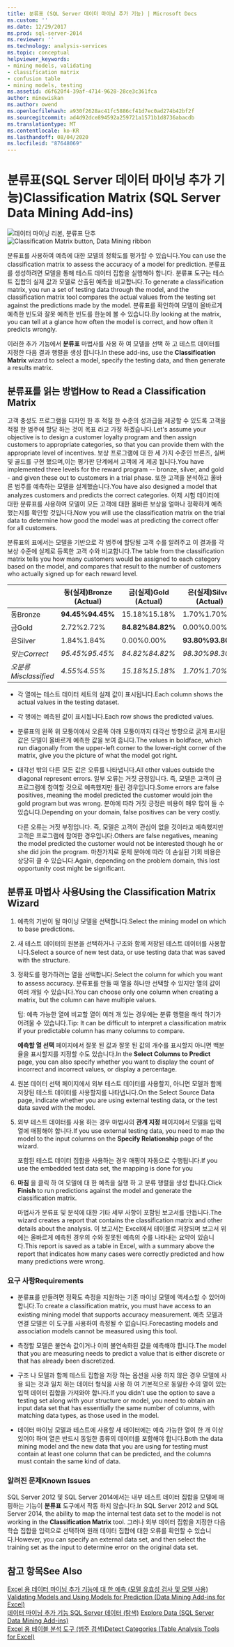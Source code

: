 ```yaml
---
title: 분류표 (SQL Server 데이터 마이닝 추가 기능) | Microsoft Docs
ms.custom: ''
ms.date: 12/29/2017
ms.prod: sql-server-2014
ms.reviewer: ''
ms.technology: analysis-services
ms.topic: conceptual
helpviewer_keywords:
- mining models, validating
- classification matrix
- confusion table
- mining models, testing
ms.assetid: d6f620f4-39af-4714-9628-28ce3c361fca
author: minewiskan
ms.author: owend
ms.openlocfilehash: a930f2628ac41fc5886cf41d7ec0ad274b42bf2f
ms.sourcegitcommit: ad4d92dce894592a259721a1571b1d8736abacdb
ms.translationtype: MT
ms.contentlocale: ko-KR
ms.lasthandoff: 08/04/2020
ms.locfileid: "87648069"
---
```

# <a name="classification-matrix-sql-server-data-mining-add-ins"></a><span data-ttu-id="e7453-102">분류표(SQL Server 데이터 마이닝 추가 기능)</span><span class="sxs-lookup"><span data-stu-id="e7453-102">Classification Matrix (SQL Server Data Mining Add-ins)</span></span>
  <span data-ttu-id="e7453-103">![데이터 마이닝 리본, 분류표 단추](media/dmc-cmatrix.gif "데이터 마이닝 리본, 분류표 단추")</span><span class="sxs-lookup"><span data-stu-id="e7453-103">![Classification Matrix button, Data Mining ribbon](media/dmc-cmatrix.gif "Classification Matrix button, Data Mining ribbon")</span></span>  
  
 <span data-ttu-id="e7453-104">분류표를 사용하여 예측에 대한 모델의 정확도를 평가할 수 있습니다.</span><span class="sxs-lookup"><span data-stu-id="e7453-104">You can use the classification matrix to assess the accuracy of a model for prediction.</span></span> <span data-ttu-id="e7453-105">분류표를 생성하려면 모델을 통해 테스트 데이터 집합을 실행해야 합니다. 분류표 도구는 테스트 집합의 실제 값과 모델로 산출된 예측을 비교합니다.</span><span class="sxs-lookup"><span data-stu-id="e7453-105">To generate a classification matrix, you run a set of testing data through the model, and the classification matrix tool compares the actual values from the testing set against the predictions made by the model.</span></span> <span data-ttu-id="e7453-106">분류표를 확인하여 모델이 올바르게 예측한 빈도와 잘못 예측한 빈도를 한눈에 볼 수 있습니다.</span><span class="sxs-lookup"><span data-stu-id="e7453-106">By looking at the matrix, you can tell at a glance how often the model is correct, and how often it predicts wrongly.</span></span>  
  
 <span data-ttu-id="e7453-107">이러한 추가 기능에서 **분류표** 마법사를 사용 하 여 모델을 선택 하 고 테스트 데이터를 지정한 다음 결과 행렬을 생성 합니다.</span><span class="sxs-lookup"><span data-stu-id="e7453-107">In these add-ins, use the **Classification Matrix** wizard to select a model, specify the testing data, and then generate a results matrix.</span></span>  
  
## <a name="how-to-read-a-classification-matrix"></a><span data-ttu-id="e7453-108">분류표를 읽는 방법</span><span class="sxs-lookup"><span data-stu-id="e7453-108">How to Read a Classification Matrix</span></span>  
 <span data-ttu-id="e7453-109">고객 충성도 프로그램을 디자인 한 후 적절 한 수준의 성과급을 제공할 수 있도록 고객을 적절 한 범주에 할당 하는 것이 목표 라고 가정 하겠습니다.</span><span class="sxs-lookup"><span data-stu-id="e7453-109">Let's assume your objective is to design a customer loyalty program and then assign customers to appropriate categories, so that you can provide them with the appropriate level of incentives.</span></span> <span data-ttu-id="e7453-110">보상 프로그램에 대 한 세 가지 수준인 브론즈, 실버 및 골드를 구현 했으며,이는 평가판 단계에서 고객에 게 제공 됩니다.</span><span class="sxs-lookup"><span data-stu-id="e7453-110">You have implemented three levels for the reward program -- bronze, silver, and gold - and given these out to customers in a trial phase.</span></span> <span data-ttu-id="e7453-111">또한 고객을 분석하고 올바른 범주를 예측하는 모델을 설계했습니다.</span><span class="sxs-lookup"><span data-stu-id="e7453-111">You have also designed a model that analyzes customers and predicts the correct categories.</span></span> <span data-ttu-id="e7453-112">이제 시험 데이터에 대한 분류표를 사용하여 모델이 모든 고객에 대한 올바른 보상을 얼마나 정확하게 예측했는지를 확인할 것입니다.</span><span class="sxs-lookup"><span data-stu-id="e7453-112">Now you will use the classification matrix on the trial data to determine how good the model was at predicting the correct offer for all customers.</span></span>  
  
 <span data-ttu-id="e7453-113">분류표의 표에서는 모델을 기반으로 각 범주에 할당될 고객 수를 알려주고 이 결과를 각 보상 수준에 실제로 등록한 고객 수와 비교합니다.</span><span class="sxs-lookup"><span data-stu-id="e7453-113">The table from the classification matrix tells you how many customers would be assigned to each category based on the model, and compares that result to the number of customers who actually signed up for each reward level.</span></span>  
  
||<span data-ttu-id="e7453-114">동(실제)</span><span class="sxs-lookup"><span data-stu-id="e7453-114">Bronze (Actual)</span></span>|<span data-ttu-id="e7453-115">금(실제)</span><span class="sxs-lookup"><span data-stu-id="e7453-115">Gold (Actual)</span></span>|<span data-ttu-id="e7453-116">은(실제)</span><span class="sxs-lookup"><span data-stu-id="e7453-116">Silver (Actual)</span></span>|  
|-|-----------------------|---------------------|-----------------------|  
|<span data-ttu-id="e7453-117">동</span><span class="sxs-lookup"><span data-stu-id="e7453-117">Bronze</span></span>|<span data-ttu-id="e7453-118">**94.45%**</span><span class="sxs-lookup"><span data-stu-id="e7453-118">**94.45%**</span></span>|<span data-ttu-id="e7453-119">15.18%</span><span class="sxs-lookup"><span data-stu-id="e7453-119">15.18%</span></span>|<span data-ttu-id="e7453-120">1.70%</span><span class="sxs-lookup"><span data-stu-id="e7453-120">1.70%</span></span>|  
|<span data-ttu-id="e7453-121">금</span><span class="sxs-lookup"><span data-stu-id="e7453-121">Gold</span></span>|<span data-ttu-id="e7453-122">2.72%</span><span class="sxs-lookup"><span data-stu-id="e7453-122">2.72%</span></span>|<span data-ttu-id="e7453-123">**84.82%**</span><span class="sxs-lookup"><span data-stu-id="e7453-123">**84.82%**</span></span>|<span data-ttu-id="e7453-124">0.00%</span><span class="sxs-lookup"><span data-stu-id="e7453-124">0.00%</span></span>|  
|<span data-ttu-id="e7453-125">은</span><span class="sxs-lookup"><span data-stu-id="e7453-125">Silver</span></span>|<span data-ttu-id="e7453-126">1.84%</span><span class="sxs-lookup"><span data-stu-id="e7453-126">1.84%</span></span>|<span data-ttu-id="e7453-127">0.00%</span><span class="sxs-lookup"><span data-stu-id="e7453-127">0.00%</span></span>|<span data-ttu-id="e7453-128">**93.80%**</span><span class="sxs-lookup"><span data-stu-id="e7453-128">**93.80%**</span></span>|  
|<span data-ttu-id="e7453-129">*맞는*</span><span class="sxs-lookup"><span data-stu-id="e7453-129">*Correct*</span></span>|<span data-ttu-id="e7453-130">*95.45%*</span><span class="sxs-lookup"><span data-stu-id="e7453-130">*95.45%*</span></span>|<span data-ttu-id="e7453-131">*84.82%*</span><span class="sxs-lookup"><span data-stu-id="e7453-131">*84.82%*</span></span>|<span data-ttu-id="e7453-132">*98.30%*</span><span class="sxs-lookup"><span data-stu-id="e7453-132">*98.30%*</span></span>|  
|<span data-ttu-id="e7453-133">*오분류*</span><span class="sxs-lookup"><span data-stu-id="e7453-133">*Misclassified*</span></span>|<span data-ttu-id="e7453-134">*4.55%*</span><span class="sxs-lookup"><span data-stu-id="e7453-134">*4.55%*</span></span>|<span data-ttu-id="e7453-135">*15.18%*</span><span class="sxs-lookup"><span data-stu-id="e7453-135">*15.18%*</span></span>|<span data-ttu-id="e7453-136">*1.70%*</span><span class="sxs-lookup"><span data-stu-id="e7453-136">*1.70%*</span></span>|  
  
-   <span data-ttu-id="e7453-137">각 열에는 테스트 데이터 세트의 실제 값이 표시됩니다.</span><span class="sxs-lookup"><span data-stu-id="e7453-137">Each column shows the actual values in the testing dataset.</span></span>  
  
-   <span data-ttu-id="e7453-138">각 행에는 예측된 값이 표시됩니다.</span><span class="sxs-lookup"><span data-stu-id="e7453-138">Each row shows the predicted values.</span></span>  
  
-   <span data-ttu-id="e7453-139">분류표의 왼쪽 위 모퉁이에서 오른쪽 아래 모퉁이까지 대각선 방향으로 굵게 표시된 값은 모델이 올바르게 예측한 값을 보여 줍니다.</span><span class="sxs-lookup"><span data-stu-id="e7453-139">The values in boldface, which run diagonally from the upper-left corner to the lower-right corner of the matrix, give you the picture of what the model got right.</span></span>  
  
-   <span data-ttu-id="e7453-140">대각선 밖의 다른 모든 값은 오류를 나타냅니다.</span><span class="sxs-lookup"><span data-stu-id="e7453-140">All other values outside the diagonal represent errors.</span></span> <span data-ttu-id="e7453-141">일부 오류는 거짓 긍정입니다. 즉, 모델은 고객이 금 프로그램에 참여할 것으로 예측했지만 틀린 경우입니다.</span><span class="sxs-lookup"><span data-stu-id="e7453-141">Some errors are false positives, meaning the model predicted the customer would join the gold program but was wrong.</span></span>  <span data-ttu-id="e7453-142">분야에 따라 거짓 긍정은 비용이 매우 많이 들 수 있습니다.</span><span class="sxs-lookup"><span data-stu-id="e7453-142">Depending on your domain, false positives can be very costly.</span></span>  
  
     <span data-ttu-id="e7453-143">다른 오류는 거짓 부정입니다. 즉, 모델은 고객이 관심이 없을 것이라고 예측했지만 고객은 프로그램에 참여한 경우입니다.</span><span class="sxs-lookup"><span data-stu-id="e7453-143">Others are false negatives, meaning the model predicted the customer would not be interested though he or she did join the program.</span></span> <span data-ttu-id="e7453-144">마찬가지로 문제 분야에 따라 이 손실된 기회 비용은 상당히 클 수 있습니다.</span><span class="sxs-lookup"><span data-stu-id="e7453-144">Again, depending on the problem domain, this lost opportunity cost might be significant.</span></span>  
  
## <a name="using-the-classification-matrix-wizard"></a><span data-ttu-id="e7453-145">분류표 마법사 사용</span><span class="sxs-lookup"><span data-stu-id="e7453-145">Using the Classification Matrix Wizard</span></span>  
  
1.  <span data-ttu-id="e7453-146">예측의 기반이 될 마이닝 모델을 선택합니다.</span><span class="sxs-lookup"><span data-stu-id="e7453-146">Select the mining model on which to base predictions.</span></span>  
  
2.  <span data-ttu-id="e7453-147">새 테스트 데이터의 원본을 선택하거나 구조와 함께 저장된 테스트 데이터를 사용합니다.</span><span class="sxs-lookup"><span data-stu-id="e7453-147">Select a source of new test data, or use testing data that was saved with the structure.</span></span>  
  
3.  <span data-ttu-id="e7453-148">정확도를 평가하려는 열을 선택합니다.</span><span class="sxs-lookup"><span data-stu-id="e7453-148">Select the column for which you want to assess accuracy.</span></span> <span data-ttu-id="e7453-149">분류표를 만들 때 열을 하나만 선택할 수 있지만 열의 값이 여러 개일 수 있습니다.</span><span class="sxs-lookup"><span data-stu-id="e7453-149">You can choose only one column when creating a matrix, but the column can have multiple values.</span></span>  
  
     <span data-ttu-id="e7453-150">팁: 예측 가능한 열에 비교할 열이 여러 개 있는 경우에는 분류 행렬을 해석 하기가 어려울 수 있습니다.</span><span class="sxs-lookup"><span data-stu-id="e7453-150">Tip: It can be difficult to interpret a classification matrix if your predictable column has many columns to compare.</span></span>  
  
     <span data-ttu-id="e7453-151">**예측할 열 선택** 페이지에서 잘못 된 값과 잘못 된 값의 개수를 표시할지 아니면 백분율을 표시할지를 지정할 수도 있습니다.</span><span class="sxs-lookup"><span data-stu-id="e7453-151">In the **Select Columns to Predict** page, you can also specify whether you want to display the count of incorrect and incorrect values, or display a percentage.</span></span>  
  
4.  <span data-ttu-id="e7453-152">원본 데이터 선택 페이지에서 외부 테스트 데이터를 사용할지, 아니면 모델과 함께 저장된 테스트 데이터를 사용할지를 나타냅니다.</span><span class="sxs-lookup"><span data-stu-id="e7453-152">On the Select Source Data page, indicate whether you are using external testing data, or the test data saved with the model.</span></span>  
  
5.  <span data-ttu-id="e7453-153">외부 테스트 데이터를 사용 하는 경우 마법사의 **관계 지정** 페이지에서 모델을 입력 열에 매핑해야 합니다.</span><span class="sxs-lookup"><span data-stu-id="e7453-153">If you use external testing data, you need to map the model to the input columns on the **Specify Relationship** page of the wizard.</span></span>  
  
     <span data-ttu-id="e7453-154">포함된 테스트 데이터 집합을 사용하는 경우 매핑이 자동으로 수행됩니다.</span><span class="sxs-lookup"><span data-stu-id="e7453-154">If you use the embedded test data set, the mapping is done for you</span></span>  
  
6.  <span data-ttu-id="e7453-155">**마침** 을 클릭 하 여 모델에 대 한 예측을 실행 하 고 분류 행렬을 생성 합니다.</span><span class="sxs-lookup"><span data-stu-id="e7453-155">Click **Finish** to run predictions against the model and generate the classification matrix.</span></span>  
  
     <span data-ttu-id="e7453-156">마법사가 분류표 및 분석에 대한 기타 세부 사항이 포함된 보고서를 만듭니다.</span><span class="sxs-lookup"><span data-stu-id="e7453-156">The wizard creates a report that contains the classification matrix and other details about the analysis.</span></span> <span data-ttu-id="e7453-157">이 보고서는 Excel에서 테이블로 저장되며 보고서 위에는 올바르게 예측된 경우의 수와 잘못된 예측의 수를 나타내는 요약이 있습니다.</span><span class="sxs-lookup"><span data-stu-id="e7453-157">This report is saved as a table in Excel, with a summary above the report that indicates how many cases were correctly predicted and how many predictions were wrong.</span></span>  
  
### <a name="requirements"></a><span data-ttu-id="e7453-158">요구 사항</span><span class="sxs-lookup"><span data-stu-id="e7453-158">Requirements</span></span>  
  
-   <span data-ttu-id="e7453-159">분류표를 만들려면 정확도 측정을 지원하는 기존 마이닝 모델에 액세스할 수 있어야 합니다.</span><span class="sxs-lookup"><span data-stu-id="e7453-159">To create a classification matrix, you must have access to an existing mining model that supports accuracy measurement.</span></span> <span data-ttu-id="e7453-160">예측 모델과 연결 모델은 이 도구를 사용하여 측정될 수 없습니다.</span><span class="sxs-lookup"><span data-stu-id="e7453-160">Forecasting models and association models cannot be measured using this tool.</span></span>  
  
-   <span data-ttu-id="e7453-161">측정할 모델은 불연속 값이거나 이미 불연속화된 값을 예측해야 합니다.</span><span class="sxs-lookup"><span data-stu-id="e7453-161">The model that you are measuring needs to predict a value that is either discrete or that has already been discretized.</span></span>  
  
-   <span data-ttu-id="e7453-162">구조 나 모델과 함께 테스트 집합을 저장 하는 옵션을 사용 하지 않은 경우 모델에 사용 되는 것과 일치 하는 데이터 형식을 사용 하 여 기본적으로 동일한 수의 열이 있는 입력 데이터 집합을 가져와야 합니다.</span><span class="sxs-lookup"><span data-stu-id="e7453-162">If you didn't use the option to save a testing set along with your structure or model, you need to obtain an input data set that has essentially the same number of columns, with matching data types, as those used in the model.</span></span>  
  
-   <span data-ttu-id="e7453-163">데이터 마이닝 모델과 테스트에 사용할 새 데이터에는 예측 가능한 열이 한 개 이상 있어야 하며 열은 반드시 동일한 종류의 데이터를 포함해야 합니다.</span><span class="sxs-lookup"><span data-stu-id="e7453-163">Both the data mining model and the new data that you are using for testing must contain at least one column that can be predicted, and the columns must contain the same kind of data.</span></span>  
  
### <a name="known-issues"></a><span data-ttu-id="e7453-164">알려진 문제</span><span class="sxs-lookup"><span data-stu-id="e7453-164">Known Issues</span></span>  
 <span data-ttu-id="e7453-165">SQL Server 2012 및 SQL Server 2014에서는 내부 테스트 데이터 집합을 모델에 매핑하는 기능이 **분류표** 도구에서 작동 하지 않습니다.</span><span class="sxs-lookup"><span data-stu-id="e7453-165">In SQL Server 2012 and SQL Server 2014, the ability to map the internal test data set to the model is not working in the **Classification Matrix** tool.</span></span> <span data-ttu-id="e7453-166">그러나 외부 데이터 집합을 지정한 다음 학습 집합을 입력으로 선택하여 원래 데이터 집합에 대한 오류를 확인할 수 있습니다.</span><span class="sxs-lookup"><span data-stu-id="e7453-166">However, you can specify an external data set, and then select the training set as the input to determine error on the original data set.</span></span>  
  
## <a name="see-also"></a><span data-ttu-id="e7453-167">참고 항목</span><span class="sxs-lookup"><span data-stu-id="e7453-167">See Also</span></span>  
 <span data-ttu-id="e7453-168">[Excel 용 데이터 마이닝 추가 기능에 대 한 예측 &#40;모델 유효성 검사 및 모델 사용&#41;](validating-models-and-using-models-for-prediction-data-mining-add-ins-for-excel.md) </span><span class="sxs-lookup"><span data-stu-id="e7453-168">[Validating Models and Using Models for Prediction &#40;Data Mining Add-ins for Excel&#41;](validating-models-and-using-models-for-prediction-data-mining-add-ins-for-excel.md) </span></span>  
 <span data-ttu-id="e7453-169">[데이터 마이닝 추가 기능 SQL Server 데이터 &#40;탐색&#41;](explore-data-sql-server-data-mining-add-ins.md) </span><span class="sxs-lookup"><span data-stu-id="e7453-169">[Explore Data &#40;SQL Server Data Mining Add-ins&#41;](explore-data-sql-server-data-mining-add-ins.md) </span></span>  
 [<span data-ttu-id="e7453-170">Excel 용 테이블 분석 도구 &#40;범주 검색&#41;</span><span class="sxs-lookup"><span data-stu-id="e7453-170">Detect Categories &#40;Table Analysis Tools for Excel&#41;</span></span>](detect-categories-table-analysis-tools-for-excel.md)  
  
  
